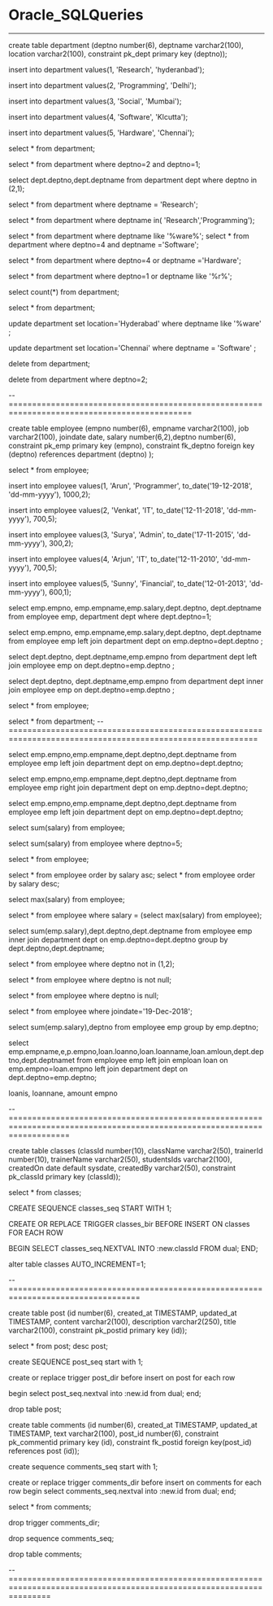 # Oracle_SQLQueries
---------------------------------------------------------



create table department (deptno number(6), deptname varchar2(100), location varchar2(100), constraint pk_dept primary key (deptno));

insert into department values(1, 'Research', 'hyderanbad');

insert into department values(2, 'Programming', 'Delhi');

insert into department values(3, 'Social', 'Mumbai');

insert into department values(4, 'Software', 'Klcutta');

insert into department values(5, 'Hardware', 'Chennai');

select * from department;

select * from department where deptno=2 and deptno=1;

select dept.deptno,dept.deptname from department dept  where deptno in (2,1);

select * from department where deptname = 'Research';

select * from department where deptname in( 'Research','Programming');

select * from department where deptname like '%ware%';
select * from department where deptno=4 and deptname ='Software';

select * from department where deptno=4 or deptname ='Hardware';

select * from department where deptno=1 or deptname like '%r%';

select count(*) from department;

select * from department;

update department set location='Hyderabad' where deptname like '%ware' ;

update department set location='Chennai' where deptname = 'Software'  ;

delete from department;

delete from department where deptno=2;



-- =============================================================================================


create table employee (empno number(6), empname varchar2(100), job varchar2(100), joindate date, salary number(6,2),deptno number(6),
constraint pk_emp primary key (empno),
constraint fk_deptno foreign key (deptno) references department (deptno)
);

select * from employee;

insert into employee values(1, 'Arun', 'Programmer', to_date('19-12-2018', 'dd-mm-yyyy'), 1000,2);

insert into employee values(2, 'Venkat', 'IT', to_date('12-11-2018', 'dd-mm-yyyy'), 700,5);

insert into employee values(3, 'Surya', 'Admin', to_date('17-11-2015', 'dd-mm-yyyy'), 300,2);

insert into employee values(4, 'Arjun', 'IT', to_date('12-11-2010', 'dd-mm-yyyy'), 700,5);

insert into employee values(5, 'Sunny', 'Financial', to_date('12-01-2013', 'dd-mm-yyyy'), 600,1);


select emp.empno, emp.empname,emp.salary,dept.deptno, dept.deptname from employee emp, department dept where dept.deptno=1;

select emp.empno, emp.empname,emp.salary,dept.deptno, dept.deptname from employee emp left join department dept on emp.deptno=dept.deptno ;

select dept.deptno, dept.deptname,emp.empno from department dept left join  employee emp on dept.deptno=emp.deptno ;

select dept.deptno, dept.deptname,emp.empno from department dept inner join  employee emp on dept.deptno=emp.deptno ;

select * from employee;

select * from department;
-- ===========================================================================================================

select emp.empno,emp.empname,dept.deptno,dept.deptname from employee emp left join department dept on emp.deptno=dept.deptno;

select emp.empno,emp.empname,dept.deptno,dept.deptname from employee emp right join department dept on emp.deptno=dept.deptno;

select emp.empno,emp.empname,dept.deptno,dept.deptname from employee emp left join department dept on emp.deptno=dept.deptno;

select sum(salary) from employee;

select sum(salary) from employee where deptno=5;

select * from employee;

select * from employee order by salary asc;
select * from employee order by salary desc;

select max(salary) from employee;

select * from employee where salary = (select max(salary) from employee);

select sum(emp.salary),dept.deptno,dept.deptname from employee emp inner join department dept on emp.deptno=dept.deptno group by dept.deptno,dept.deptname;

select * from employee where deptno not in (1,2);

select * from employee where deptno is not null;

select * from employee where deptno is null;

select * from employee where joindate='19-Dec-2018';

select sum(emp.salary),deptno from employee emp group by emp.deptno;

select emp.empname,e,p.empno,loan.loanno,loan.loanname,loan.amloun,dept.deptno,dept.deptnamet from employee emp left join emploan loan on emp.empno=loan.empno left join  department dept on dept.deptno=emp.deptno;

loanis,
loannane,
amount
empno





-- =========================================================================================================================


create table classes (classId number(10), className varchar2(50), trainerId number(10), trainerName varchar2(50), studentsIds varchar2(100), createdOn date default sysdate, createdBy varchar2(50), constraint pk_classId primary key (classId));

select * from classes;

CREATE SEQUENCE classes_seq START WITH 1;

CREATE OR REPLACE TRIGGER classes_bir 
BEFORE INSERT ON classes 
FOR EACH ROW

BEGIN
  SELECT classes_seq.NEXTVAL
  INTO   :new.classId
  FROM   dual;
END;

alter table classes AUTO_INCREMENT=1;

-- ==================================================================================


create table post (id number(6), created_at TIMESTAMP, updated_at TIMESTAMP, content varchar2(100), description varchar2(250), title varchar2(100), constraint pk_postid primary key (id));

select * from post;
desc post;

create SEQUENCE post_seq start with 1;

create or replace trigger post_dir
before insert on post
for each row

begin 
select post_seq.nextval
into :new.id
from dual;
end;

drop table post;


create table comments (id number(6), created_at TIMESTAMP, updated_at TIMESTAMP, text varchar2(100), post_id number(6), constraint pk_commentid primary key (id), constraint fk_postid foreign key(post_id) references post (id));


create sequence comments_seq start with 1;

create or replace trigger comments_dir
before insert on comments
for each row
begin
select comments_seq.nextval
into :new.id
from dual;
end;

select * from comments;

drop trigger comments_dir;

drop sequence comments_seq;

drop table comments;

-- =====================================================================================================================



